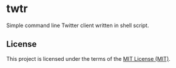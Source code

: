 # twtr

Simple command line Twitter client written in shell script. 

## License

This project is licensed under the terms of the [MIT License (MIT)](LICENSE).
